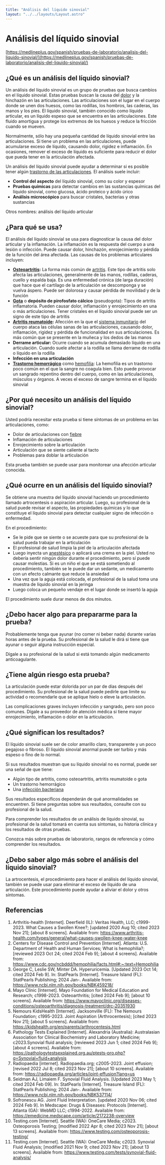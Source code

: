 ```yaml
---
title: "Análisis del líquido sinovial"
layout: "../../layouts/Layout.astro"
---
```


# Análisis del líquido sinovial

[https://medlineplus.gov/spanish/pruebas-de-laboratorio/analisis-del-liquido-sinovial/](https://medlineplus.gov/spanish/pruebas-de-laboratorio/analisis-del-liquido-sinovial/)

<h2>¿Qué es un análisis del líquido sinovial?</h2>
<p>Un análisis del líquido sinovial es un grupo de pruebas que busca cambios en el líquido sinovial. Estas pruebas buscan la causa del <a data-tid="2072" href="https://medlineplus.gov/spanish/pain.html">dolor</a> y la hinchazón en las articulaciones. Las articulaciones son el lugar en el cuerpo donde se unen dos huesos, como las rodillas, los hombros, las caderas, las manos y los pies. El líquido sinovial, también conocido como líquido articular, es un líquido espeso que se encuentra en las articulaciones. Este fluido amortigua y protege los extremos de los huesos y reduce la fricción cuando se mueven.</p>
<p>Normalmente, sólo hay una pequeña cantidad de líquido sinovial entre las articulaciones. Si tiene un problema en las articulaciones, puede acumularse exceso de líquido, causando dolor, rigidez e inflamación. En ocasiones, remover el exceso de líquido es suficiente para reducir el dolor que pueda tener en la articulación afectada.</p>
<p>Un análisis del líquido sinovial puede ayudar a determinar si es posible tener algún <a data-tid="4622" href="https://medlineplus.gov/spanish/jointdisorders.html">trastorno de las articulaciones</a>. El análisis suele incluir:</p>
<ul>
<li><strong>Control del aspecto</strong> del líquido sinovial, como su color y espesor</li>
<li><strong>Pruebas químicas</strong> para detectar cambios en las sustancias químicas del líquido sinovial, como glucosa, ácido proteico y ácido úrico</li>
<li><strong>Análisis microscópico</strong> para buscar cristales, bacterias y otras sustancias</li>
</ul>
<p>Otros nombres: análisis del líquido articular</p><h2>¿Para qué se usa?</h2>
<p>El análisis del líquido sinovial se usa para diagnosticar la causa del dolor articular y la inflamación. La inflamación es la respuesta del cuerpo a una lesión o infección. Puede causar dolor, hinchazón, enrojecimiento y pérdida de la función del área afectada. Las causas de los problemas articulares incluyen:</p>
<ul>
<li><strong><a data-tid="2065" href="https://medlineplus.gov/spanish/osteoarthritis.html">Osteoartritis</a>:</strong> La forma más común de <a data-tid="1757" href="https://medlineplus.gov/spanish/arthritis.html">artritis</a>. Este tipo de artritis solo afecta las articulaciones, generalmente de las manos, rodillas, caderas, cuello y espalda baja. Es una enfermedad crónica (de larga duración) que hace que el cartílago de la articulación se descomponga y se vuelva áspero. Puede ser dolorosa y causar pérdida de movilidad y de la función</li>
<li><strong><a data-tid="1925" href="https://medlineplus.gov/spanish/gout.html">Gota</a></strong> o <strong>depósito de pirofosfato cálcico</strong> (pseudogota): Tipos de artritis inflamatoria. Pueden causar dolor, inflamación y enrojecimiento en una o más articulaciones. Tener cristales en el líquido sinovial puede ser un signo de este tipo de artritis</li>
<li><strong><a data-tid="2128" href="https://medlineplus.gov/spanish/rheumatoidarthritis.html">Artritis reumatoide</a>:</strong> Afección en la que el <a data-tid="1969" href="https://medlineplus.gov/spanish/immunesystemanddisorders.html">sistema inmunitario</a> del cuerpo ataca las células sanas de las articulaciones, causando dolor, inflamación, rigidez y pérdida de funcionalidad en sus articulaciones. Es más común que se presente en la muñeca y los dedos de las manos</li>
<li><strong>Derrame articular:</strong> Ocurre cuando se acumula demasiado líquido en una articulación. Cuando suele afectar a la rodilla se llama derrame de rodilla o líquido en la rodilla</li>
<li><strong>Infección en una articulación</strong></li>
<li><strong><a data-tid="2231" href="https://medlineplus.gov/spanish/bleedingdisorders.html">Trastorno hemorrágico</a></strong> como <a data-tid="3116" href="https://medlineplus.gov/spanish/hemophilia.html">hemofilia</a>: La hemofilia es un trastorno poco común en el que la sangre no coagula bien. Esto puede provocar un sangrado repentino dentro del cuerpo, como en las articulaciones, músculos y órganos. A veces el exceso de sangre termina en el líquido sinovial</li>
</ul><h2>¿Por qué necesito un análisis del líquido sinovial?</h2>
<p>Usted podría necesitar esta prueba si tiene síntomas de un problema en las articulaciones, como:</p>
<ul>
<li>Dolor de articulaciones con <a data-tid="1902" href="https://medlineplus.gov/spanish/fever.html">fiebre</a></li>
<li>Inflamación de articulaciones</li>
<li>Enrojecimiento sobre la articulación</li>
<li>Articulación que se siente caliente al tacto</li>
<li>Problemas para doblar la articulación</li>
</ul>
<p>Esta prueba también se puede usar para monitorear una afección articular conocida.</p><h2>¿Qué ocurre en un análisis del líquido sinovial?</h2>
<p>Se obtiene una muestra del líquido sinovial haciendo un procedimiento llamado artrocentesis o aspiración articular. Luego, su profesional de la salud puede revisar el aspecto, las propiedades químicas y lo que constituye el líquido sinovial para detectar cualquier signo de infección o enfermedad.</p>
<p>En el procedimiento:</p>
<ul>
<li>Se le pide que se siente o se acueste para que su profesional de la salud pueda trabajar en la articulación</li>
<li>El profesional de salud limpia la piel de la articulación afectada</li>
<li>Luego inyecta un <a data-tid="1744" href="https://medlineplus.gov/spanish/anesthesia.html">anestésico</a> o aplicará una crema en la piel. Usted no debería sentir ningún dolor durante el procedimiento, pero sí puede causar molestias. Si es un niño el que se está sometiendo al procedimiento, también se le puede dar un sedante, un medicamento con un efecto calmante que reduce la ansiedad</li>
<li>Una vez que la aguja está colocada, el profesional de la salud toma una muestra de líquido sinovial en la jeringa</li>
<li>Luego coloca un pequeño vendaje en el lugar donde se insertó la aguja</li>
</ul>
<p>El procedimiento suele durar menos de dos minutos.</p><h2>¿Debo hacer algo para prepararme para la prueba?</h2>
<p>Probablemente tenga que ayunar (no comer ni beber nada) durante varias horas antes de la prueba. Su profesional de la salud le dirá si tiene que ayunar o seguir alguna instrucción especial.</p>
<p>Dígale a su profesional de la salud si está tomando algún medicamento anticoagulante.</p><h2>¿Tiene algún riesgo esta prueba?</h2>
<p>La articulación puede estar dolorida por un par de días después del procedimiento. Su profesional de la salud puede pedirle que limite su actividad o recomendarle que se aplique hielo o eleve la articulación.</p>
<p>Las complicaciones graves incluyen infección y sangrado, pero son poco comunes. Dígale a su proveedor de atención médica si tiene mayor enrojecimiento, inflamación o dolor en la articulación.</p><h2>¿Qué significan los resultados?</h2>
<p>El líquido sinovial suele ser de color amarillo claro, transparente y un poco pegajoso o fibroso. El líquido sinovial anormal puede ser turbio y más espeso o fino de lo normal.</p>
<p>Si sus resultados muestran que su líquido sinovial no es normal, puede ser una señal de que tiene:</p>
<ul>
<li>Algún tipo de artritis, como osteoartritis, artritis reumatoide o gota</li>
<li>Un trastorno hemorrágico</li>
<li>Una <a data-tid="1767" href="https://medlineplus.gov/spanish/bacterialinfections.html">infección bacteriana</a></li>
</ul>
<p>Sus resultados específicos dependerán de qué anormalidades se encuentren. Si tiene preguntas sobre sus resultados, consulte con su profesional de la salud.</p>
<p>Para comprender los resultados de un análisis de líquido sinovial, su profesional de la salud tomará en cuenta sus síntomas, su historia clínica y los resultados de otras pruebas.</p>
<p>Conozca más sobre pruebas de laboratorio, rangos de referencia y cómo comprender los resultados.</p><h2>¿Debo saber algo más sobre el análisis del líquido sinovial?</h2>
<p>La artrocentesis, el procedimiento para hacer el análisis del líquido sinovial, también se puede usar para eliminar el exceso de líquido de una articulación. Este procedimiento puede ayudar a aliviar el dolor y otros síntomas.</p><h2>Referencias</h2>
<ol>
<li>Arthritis-health [Internet]. Deerfield (IL): Veritas Health, LLC; c1999-2023. What Causes a Swollen Knee?; [updated 2020 Aug 10; cited 2023 Nov 21]; [about 8 screens]. Available from: <a href="https://www.arthritis-health.com/types/general/what-causes-swollen-knee-water-knee" target="bibliowin">https://www.arthritis-health.com/types/general/what-causes-swollen-knee-water-knee</a></li>
<li>Centers for Disease Control and Prevention [Internet]. Atlanta: U.S. Department of Health and Human Services; What is hemophilia?; [reviewed 2023 Oct 24; cited 2024 Feb 9]; [about 4 screens]. Available from: <a href="https://www.cdc.gov/ncbddd/hemophilia/facts.html#:~:text=Hemophilia" target="bibliowin">https://www.cdc.gov/ncbddd/hemophilia/facts.html#:~:text=Hemophilia</a></li>
<li>George C, Leslie SW, Minter DA. Hyperuricemia. [Updated 2023 Oct 14; cited 2024 Feb 9]. In: StatPearls [Internet]. Treasure Island (FL): StatPearls Publishing; 2024 Jan-. Available from: <a href="https://www.ncbi.nlm.nih.gov/books/NBK459218/" target="bibliowin">https://www.ncbi.nlm.nih.gov/books/NBK459218/</a></li>
<li>Mayo Clinic [Internet]. Mayo Foundation for Medical Education and Research; c1998-2023. Osteoarthritis; [cited 2024 Feb 9]; [about 10 screens]. Available from: <a href="https://www.mayoclinic.org/diseases-conditions/osteoarthritis/diagnosis-treatment/drc-20351930" target="bibliowin">https://www.mayoclinic.org/diseases-conditions/osteoarthritis/diagnosis-treatment/drc-20351930</a></li>
<li>Nemours KidsHealth [Internet]. Jacksonville (FL): The Nemours Foundation; c1995-2023. Joint Aspiration (Arthrocentesis); [cited 2023 Nov 21]; [about 5 screens]. Available from: <a href="https://kidshealth.org/en/parents/arthrocentesis.html" target="bibliowin">https://kidshealth.org/en/parents/arthrocentesis.html</a></li>
<li>Pathology Tests Explained [Internet]. Alexandria (Australia): Australasian Association for Clinical Biochemistry and Laboratory Medicine; c2023.Synovial fluid analysis; [reviewed 2023 Jun 1; cited 2024 Feb 9]; [about 4 screens]. Available from: <a href="https://pathologytestsexplained.org.au/ptests-pro.php?q=Synovial+fluid+analysis" target="bibliowin">https://pathologytestsexplained.org.au/ptests-pro.php?q=Synovial+fluid+analysis</a></li>
<li>Radiopaedia [internet]. Radiopaedia.org; c2005-2023. Joint effusion; [revised 2022 Jul 8; cited 2023 Nov 21]; [about 10 screens]. Available from: <a href="https://radiopaedia.org/articles/joint-effusion?lang=us" target="bibliowin">https://radiopaedia.org/articles/joint-effusion?lang=us</a></li>
<li>Seidman AJ, Limaiem F. Synovial Fluid Analysis. [Updated 2023 May 1; cited 2024 Feb 09]. In: StatPearls [Internet]. Treasure Island (FL): StatPearls Publishing; 2024 Jan-. Available from: <a href="https://www.ncbi.nlm.nih.gov/books/NBK537114/" target="bibliowin">https://www.ncbi.nlm.nih.gov/books/NBK537114/</a></li>
<li>Sofronescu AG. Joint Fluid Interpretation. [updated 2020 Nov 06; cited 2024 Feb 9]. In Medscape: Drugs &amp; Diseases: Protocols [Internet]. Atlanta (GA): WebMD LLC; c1994-2022. Available from: <a href="https://emedicine.medscape.com/article/2172238-overview" target="bibliowin">https://emedicine.medscape.com/article/2172238-overview</a></li>
<li>Testing.com [Internet]. Seattle (WA): OneCare Media; c2023. Osteoporosis Testing; [modified 2022 Apr 8; cited 2023 Nov 21]; [about 13 screens]. Available from: <a href="https://www.testing.com/osteoporosis-testing/" target="bibliowin">https://www.testing.com/osteoporosis-testing/</a></li>
<li>Testing.com [Internet]. Seattle (WA): OneCare Media; c2023. Synovial Fluid Analysis; [modified 2021 Nov 9; cited 2023 Nov 21]; [about 13 screens]. Available from: <a href="https://www.testing.com/tests/synovial-fluid-analysis/" target="bibliowin">https://www.testing.com/tests/synovial-fluid-analysis/</a></li>
